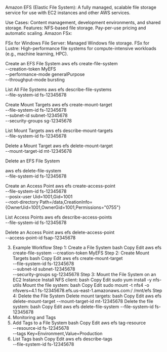 Amazon EFS (Elastic File System):
A fully managed, scalable file storage service for use with EC2 instances and other AWS services.

Use Cases: Content management, development environments, and shared storage.
Features:
NFS-based file storage.
Pay-per-use pricing and automatic scaling.
Amazon FSx:

FSx for Windows File Server: Managed Windows file storage.
FSx for Lustre: High-performance file systems for compute-intensive workloads (e.g., machine learning, HPC).

Create an EFS File System
aws efs create-file-system \
  --creation-token MyEFS \
  --performance-mode generalPurpose \
  --throughput-mode bursting


List All File Systems
aws efs describe-file-systems \
  --file-system-id fs-12345678


Create Mount Targets
aws efs create-mount-target \
  --file-system-id fs-12345678 \
  --subnet-id subnet-12345678 \
  --security-groups sg-12345678


List Mount Targets
aws efs describe-mount-targets \
  --file-system-id fs-12345678

 Delete a Mount Target
 aws efs delete-mount-target \
  --mount-target-id mt-12345678


Delete an EFS File System

aws efs delete-file-system \
  --file-system-id fs-12345678


Create an Access Point
aws efs create-access-point \
  --file-system-id fs-12345678 \
  --posix-user Uid=1001,Gid=1001 \
  --root-directory Path=/data,CreationInfo={OwnerUid=1001,OwnerGid=1001,Permissions="0755"}


List Access Points
aws efs describe-access-points \
  --file-system-id fs-12345678


 Delete an Access Point
 aws efs delete-access-point \
  --access-point-id fsap-12345678


3. Example Workflow
Step 1: Create a File System
bash
Copy
Edit
aws efs create-file-system --creation-token MyEFS
Step 2: Create Mount Targets
bash
Copy
Edit
aws efs create-mount-target \
  --file-system-id fs-12345678 \
  --subnet-id subnet-12345678 \
  --security-groups sg-12345678
Step 3: Mount the File System on an EC2 Instance
Install NFS client:
bash
Copy
Edit
sudo yum install -y nfs-utils
Mount the file system:
bash
Copy
Edit
sudo mount -t nfs4 -o nfsvers=4.1 fs-12345678.efs.us-east-1.amazonaws.com:/ /mnt/efs
Step 4: Delete the File System
Delete mount targets:
bash
Copy
Edit
aws efs delete-mount-target --mount-target-id mt-12345678
Delete the file system:
bash
Copy
Edit
aws efs delete-file-system --file-system-id fs-12345678
4. Monitoring and Tags
1. Add Tags to a File System
bash
Copy
Edit
aws efs tag-resource \
  --resource-id fs-12345678 \
  --tags Key=Environment,Value=Production
2. List Tags
bash
Copy
Edit
aws efs describe-tags \
  --file-system-id fs-12345678